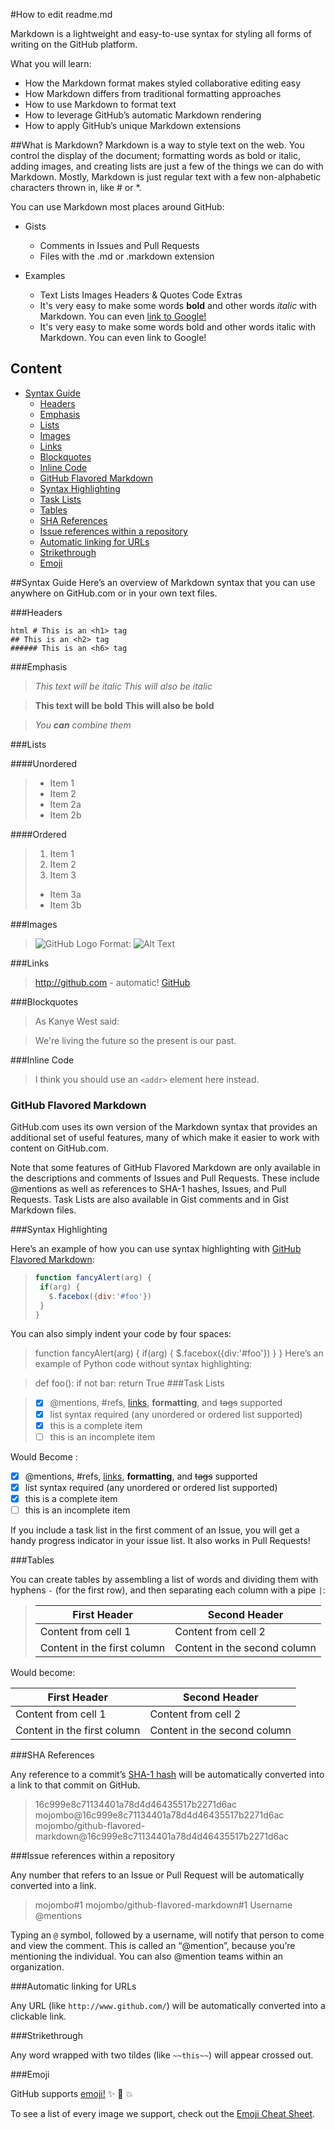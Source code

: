#How to edit readme.md

Markdown is a lightweight and easy-to-use syntax for styling all forms of writing on the GitHub platform.

What you will learn:

* How the Markdown format makes styled collaborative editing easy
* How Markdown differs from traditional formatting approaches
* How to use Markdown to format text
* How to leverage GitHub’s automatic Markdown rendering
* How to apply GitHub’s unique Markdown extensions

##What is Markdown?
Markdown is a way to style text on the web. You control the display of the document; formatting words as bold or italic, adding images, and creating lists are just a few of the things we can do with Markdown. Mostly, Markdown is just regular text with a few non-alphabetic characters thrown in, like # or *.

You can use Markdown most places around GitHub:

* Gists
	* Comments in Issues and Pull Requests
	* Files with the .md or .markdown extension

* Examples
	* Text Lists Images Headers & Quotes Code Extras
	* It's very easy to make some words **bold** and other words *italic* with Markdown. You can even [link to Google!](http://google.com)
	* It's very easy to make some words bold and other words italic with Markdown. You can even link to Google!


## Content

- [Syntax Guide](#syntax-guide)
	- [Headers](#headers)
	- [Emphasis](#emphasis)
	- [Lists](#lists)
	- [Images](#images)
	- [Links](#links)
	- [Blockquotes](#blockquotes)
	- [Inline Code](#inline-code)
	- [GitHub Flavored Markdown](#github-flavored-markdown)
	- [Syntax Highlighting](#syntax-highlighting)
	- [Task Lists](#task-lists)
	- [Tables](#tables)
	- [SHA References](#sha-references)
	- [Issue references within a repository](#issue-references-within-a-repository)
	- [Automatic linking for URLs](#automatic-linking-for-urls)
	- [Strikethrough](#strikethrough)
	- [Emoji](#emoji)
	
##Syntax Guide
Here’s an overview of Markdown syntax that you can use anywhere on GitHub.com or in your own text files.

###Headers

```
html # This is an <h1> tag
## This is an <h2> tag
###### This is an <h6> tag
```
###Emphasis

>*This text will be italic*
>_This will also be italic_

>**This text will be bold**
>__This will also be bold__

>_You **can** combine them_

###Lists

####Unordered

>* Item 1
>* Item 2
>  * Item 2a
>  * Item 2b

####Ordered

>1. Item 1
>2. Item 2
>3. Item 3
>   * Item 3a
>  * Item 3b

###Images

>![GitHub Logo](/images/logo.png)
>Format: ![Alt Text](url)

###Links

>http://github.com - automatic!
>[GitHub](http://github.com)

###Blockquotes

>As Kanye West said:

> We're living the future so
> the present is our past.

###Inline Code

>I think you should use an
>`<addr>` element here instead.

### GitHub Flavored Markdown

GitHub.com uses its own version of the Markdown syntax that provides an additional set of useful features, many of which make it easier to work with content on GitHub.com.

Note that some features of GitHub Flavored Markdown are only available in the descriptions and comments of Issues and Pull Requests. These include @mentions as well as references to SHA-1 hashes, Issues, and Pull Requests. Task Lists are also available in Gist comments and in Gist Markdown files.

###Syntax Highlighting

Here’s an example of how you can use syntax highlighting with [GitHub Flavored Markdown](https://help.github.com/categories/writing-on-github/):

>```javascript
>function fancyAlert(arg) {
>  if(arg) {
>    $.facebox({div:'#foo'})
>  }
>}
>```
You can also simply indent your code by four spaces:

>    function fancyAlert(arg) {
>   	if(arg) {
>   		$.facebox({div:'#foo'})
>   	}
>    }
Here’s an example of Python code without syntax highlighting:

>def foo():
>    if not bar:
>        return True
###Task Lists

>- [x] @mentions, #refs, [links](), **formatting**, and <del>tags</del> supported
>- [x] list syntax required (any unordered or ordered list supported)
>- [x] this is a complete item
>- [ ] this is an incomplete item

Would Become :

- [x] @mentions, #refs, [links](), **formatting**, and <del>tags</del> supported
- [x] list syntax required (any unordered or ordered list supported)
- [x] this is a complete item
- [ ] this is an incomplete item

If you include a task list in the first comment of an Issue, you will get a handy progress indicator in your issue list. It also works in Pull Requests!

###Tables

You can create tables by assembling a list of words and dividing them with hyphens `-` (for the first row), and then separating each column with a pipe `|`:

>First Header | Second Header
>------------ | -------------
>Content from cell 1 | Content from cell 2
>Content in the first column | Content in the second column

Would become:

First Header | Second Header
------------ | -------------
Content from cell 1 | Content from cell 2
Content in the first column | Content in the second column

###SHA References

Any reference to a commit’s [SHA-1 hash](https://en.wikipedia.org/wiki/SHA-1) will be automatically converted into a link to that commit on GitHub.

>16c999e8c71134401a78d4d46435517b2271d6ac
>mojombo@16c999e8c71134401a78d4d46435517b2271d6ac
>mojombo/github-flavored-markdown@16c999e8c71134401a78d4d46435517b2271d6ac

###Issue references within a repository

Any number that refers to an Issue or Pull Request will be automatically converted into a link.


>mojombo#1
>mojombo/github-flavored-markdown#1
>Username @mentions

Typing an `@` symbol, followed by a username, will notify that person to come and view the comment. This is called an “@mention”, because you’re mentioning the individual. You can also @mention teams within an organization.

###Automatic linking for URLs

Any URL (like `http://www.github.com/`) will be automatically converted into a clickable link.

###Strikethrough

Any word wrapped with two tildes (like `~~this~~`) will appear crossed out.

###Emoji

GitHub supports [emoji!](https://help.github.com/articles/basic-writing-and-formatting-syntax/#using-emoji) :sparkles: :camel: :boom:

To see a list of every image we support, check out the [Emoji Cheat Sheet](http://www.emoji-cheat-sheet.com/).